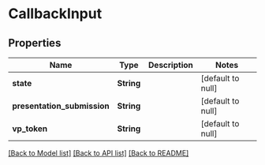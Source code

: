 # CallbackInput

## Properties

| Name                        | Type       | Description | Notes             |
| --------------------------- | ---------- | ----------- | ----------------- |
| **state**                   | **String** |             | [default to null] |
| **presentation_submission** | **String** |             | [default to null] |
| **vp_token**                | **String** |             | [default to null] |

[[Back to Model list]](../README.md#documentation-for-models) [[Back to API list]](../README.md#documentation-for-api-endpoints) [[Back to README]](../README.md)
